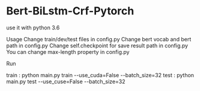 # Bert-BiLstm-Crf-Pytorch

use it with python 3.6

Usage 
Change train/dev/test files in config.py
Change bert vocab and bert path in config.py
Change self.checkpoint for save result path in config.py
You can change max-length property in config.py

Run

train : python main.py train --use_cuda=False --batch_size=32
test :  python main.py test --use_cuse=False --batch_size=32
